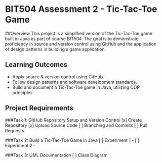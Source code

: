 # BIT504 Assessment 2 - Tic-Tac-Toe Game
##Overview
This project is a simplified version of the Tic-Tac-Toe game built in Java as part of course BIT504.
The goal is to demonstrate proficiency in source and version control using GitHub and the application of design patterns in building a game application.
## Learning Outcomes
+ Apply source & version control using GitHub. 
+ Follow design patterns and software development standards.
+ Build and document a Tic-Tac-Toe game in Java, utilizing OOP principles

## Project Requirements
###Task 1: GitHub Repository Setup and Version Control
[x] Create Repository
[x] Upload Source Code
[ ] Branching and Commits
[ ] Pull Requests

###Task 2: Build a Tic-Tac-Toe Game in Java
[ ] Experiment 1 - 
[ ] Experiment 2 - 

###Task 3: UML Documentation
[ ] Class Diagram
